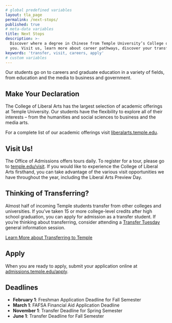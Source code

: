 ```yaml
---
# global predefined variables
layout: tla_page
permalink: /next-stops/
published: true
# meta-data variables
title: Next Stops
description: >-
  Discover where a degree in Chinese from Temple University’s College of Liberal Arts will take
  you. Visit us, learn more about career pathways, discover your transfer options, and apply!
keywords: 'transfer, visit, careers, apply'  
# custom variables
---
```

Our students go on to careers and graduate education in a variety of fields, from education and the media to business and government.

## Make Your Declaration
The College of Liberal Arts has the largest selection of academic offerings at Temple University.
Our students have the flexibility to explore all of their interests – from the humanities and social sciences to business and the media arts.

For a complete list of our academic offerings visit [liberalarts.temple.edu](http://liberalarts.temple.edu).

## Visit Us!
The Office of Admissions offers tours daily. To register for a tour, please go to [temple.edu/visit](http://admissions.temple.edu/visit). If you would like to experience the College of Liberal Arts firsthand, you can take advantage of the various visit opportunities we have throughout the year, including the Liberal Arts Preview Day.

## Thinking of Transferring?
Almost half of incoming Temple students transfer from other colleges and universities. If you’ve taken 15 or more college-level credits after high school graduation, you can apply for admission as a transfer student. If you’re thinking about transferring, consider attending a [Transfer Tuesday](https://admissions.temple.edu/visit/transfer-tuesday) general information session.

[Learn More about Transferring to Temple](https://admissions.temple.edu/visit/transfer-tuesday)

## Apply
When you are ready to apply, submit your application online at [admissions.temple.edu/apply](http://admissions.temple.edu/apply).

## Deadlines

- **February 1**: Freshman Application Deadline for Fall Semester
- **March 1**: FAFSA Financial Aid Application Deadline
- **November 1**: Transfer Deadline for Spring Semester
- **June 1**: Transfer Deadline for Fall Semester
